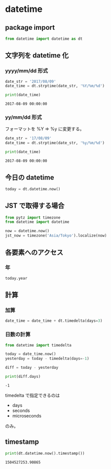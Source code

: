 # datetime

## package import
``` python
from datetime import datetime as dt
```

## 文字列を datetime 化
### yyyy/mm/dd 形式
``` python
date_str = '2017/08/09'
date_time = dt.strptime(date_str, '%Y/%m/%d')

print(date_time)
```

```
2017-08-09 00:00:00
```

### yy/mm/dd 形式
フォーマットを %Y => %y に変更する。

``` python
date_str = '17/08/09'
date_time = dt.strptime(date_str, '%y/%m/%d')

print(date_time)

```
```
2017-08-09 00:00:00
```

## 今日の datetime
``` python
today = dt.datetime.now()

```

## JST で取得する場合
``` python
from pytz import timezone
from datetime import datetime

now = datetime.now()
jst_now = timezone('Asia/Tokyo').localize(now)
```



## 各要素へのアクセス
### 年
``` python
today.year
```

## 計算
### 加算
``` python
date_time = date_time + dt.timedelta(days=3) 
```
### 日数の計算
``` python
from datetime import timedelta

today = date_time.now()
yesterday = today - timedelta(days=-1)

diff = today - yesterday

print(diff.days)
```

```
-1
```
timedelta で指定できるのは

- days
- seconds
- microseconds

のみ。

## timestamp
``` python
print(dt.datetime.now().timestamp())
```
```
1504527253.90865
```








